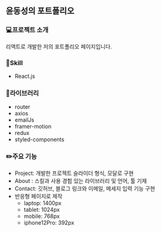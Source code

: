 ## 윤동성의 포트폴리오

### 💻프로젝트 소개
리액트로 개발한 저의 포트폴리오 페이지입니다.

### 📒Skill
- React.js

### 📗라이브러리
- router
- axios
- emailJs
- framer-motion
- redux
- styled-components

### ✏️주요 기능
- Project: 개발한 프로젝트 슬라이더 형식, 모달로 구현
- About : 스킬과 사용 경험 있는 라이브러리 및 언어, 툴 기재
- Contact: 깃허브, 블로그 링크와 이메일, 메세지 입력 기능 구현
- 반응형 페이지로 제작
  - laptop: 1400px
  - tablet: 1024px
  - mobile: 768px
  - iphone12Pro: 392px
